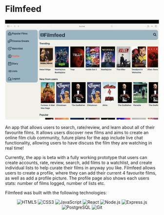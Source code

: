 # Filmfeed

![homepage_screenshot](./src/assets/img/filmfeed.png)

An app that allows users to search, rate/review, and learn about all of their favourite films. It allows users discover new films and aims to create an online film club community, future plans for the app include live chat functionality, allowing users to have discuss the film they are watching in real time!

Currently, the app is beta with a fully working prototype that users can create accounts, rate, review, search, add films to a watchlist, and create individual lists to help curate their films in anyway you like. Filmfeed allows users to create a profile, where they can add their current 4 favourite films, as well as add a profile picture. The profile page also shows each users stats: number of films logged, number of lists etc.

Filmfeed was built with the following technologies:
<p align="center">
  <img src="https://upload.wikimedia.org/wikipedia/commons/thumb/6/61/HTML5_logo_and_wordmark.svg/512px-HTML5_logo_and_wordmark.svg.png" alt="HTML5" width="70"/>
  <img src="https://encrypted-tbn0.gstatic.com/images?q=tbn:ANd9GcTO5ryTY9VShCV5uJWhoBXkcxxlFB8O5bbxGA&s" alt="CSS3" width="50"/>
  <img src="https://static-00.iconduck.com/assets.00/javascript-icon-2048x2048-dxb6ejo4.png" alt="JavaScript" width="70"/>
  <img src="https://encrypted-tbn0.gstatic.com/images?q=tbn:ANd9GcSlGmKtrnxElpqw3AExKXPWWBulcwjlvDJa1Q&s" alt="React" width="70"/>
  <img src="https://seekvectors.com/files/download/node%20js%20logo.png" alt="Node.js" width="90"/>
  <img src="https://adware-technologies.s3.amazonaws.com/uploads/technology/thumbnail/20/express-js.png" alt="Express.js" width="70"/>
  <img src="https://vadosware.io/images/postgres-logo.png" alt="PostgreSQL" width="80"/>
  <img src="https://upload.wikimedia.org/wikipedia/commons/thumb/3/3f/Git_icon.svg/2048px-Git_icon.svg.png" alt="Git" width="70"/>
</p>
